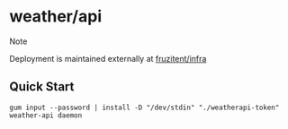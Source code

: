# weather/api

> [!NOTE]
> Deployment is maintained externally at [fruzitent/infra](https://git.fruzit.pp.ua/fruzitent/infra/compare/main...ses/5.0)

## Quick Start

```shell
gum input --password | install -D "/dev/stdin" "./weatherapi-token"
weather-api daemon
```
